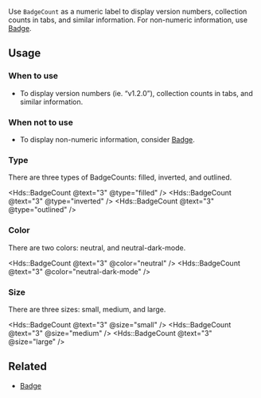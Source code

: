 Use `BadgeCount` as a numeric label to display version numbers, collection counts in tabs, and similar information. For non-numeric information, use [Badge](/components/badge/).

## Usage

### When to use

- To display version numbers (ie. “v1.2.0”), collection counts in tabs, and similar information.

### When not to use

- To display non-numeric information, consider [Badge](/components/badge/).

### Type

There are three types of BadgeCounts: filled, inverted, and outlined.

<Hds::BadgeCount @text="3" @type="filled" />
<Hds::BadgeCount @text="3" @type="inverted" />
<Hds::BadgeCount @text="3" @type="outlined" />

### Color

There are two colors: neutral, and neutral-dark-mode.

<Hds::BadgeCount @text="3" @color="neutral" />
<Hds::BadgeCount @text="3" @color="neutral-dark-mode" />

### Size

There are three sizes: small, medium, and large.

<Hds::BadgeCount @text="3" @size="small" />
<Hds::BadgeCount @text="3" @size="medium" />
<Hds::BadgeCount @text="3" @size="large" />

## Related

- [Badge](/components/badge/)
